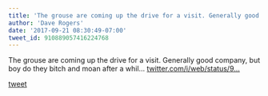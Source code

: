 ```yaml
---
title: 'The grouse are coming up the drive for a visit. Generally good company, but...'
author: 'Dave Rogers'
date: '2017-09-21 08:30:49-07:00'
tweet_id: 910889057416224768
---
```

The grouse are coming up the drive for a visit. Generally good company, but boy do they bitch and moan after a whil… [twitter.com/i/web/status/9…](https://twitter.com/i/web/status/910889057416224768)

[tweet](https://twitter.com/yukondude/status/910889057416224768)